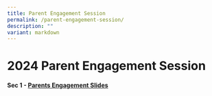```yaml
---
title: Parent Engagement Session
permalink: /parent-engagement-session/
description: ""
variant: markdown
---
```

2024 Parent Engagement Session
=========================



#### Sec 1 - [Parents Engagement Slides](/files/2024_Sec_1_Parents_Engagement_Slides_for_upload__1__compressed.pdf)



